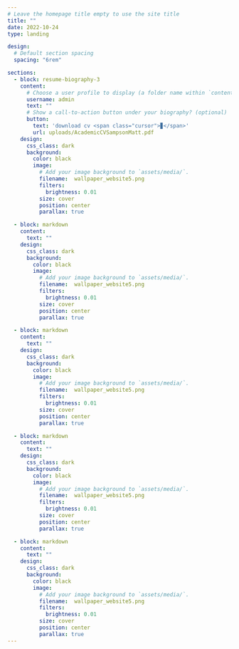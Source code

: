 ```yaml
---
# Leave the homepage title empty to use the site title
title: ""
date: 2022-10-24
type: landing

design:
  # Default section spacing
  spacing: "6rem"

sections:
  - block: resume-biography-3
    content:
      # Choose a user profile to display (a folder name within `content/authors/`)
      username: admin
      text: ""
      # Show a call-to-action button under your biography? (optional)
      button:
        text: 'download cv <span class="cursor">▊</span>'
        url: uploads/AcademicCVSampsonMatt.pdf
    design:
      css_class: dark
      background:
        color: black
        image:
          # Add your image background to `assets/media/`.
          filename:  wallpaper_website5.png 
          filters:
            brightness: 0.01
          size: cover
          position: center
          parallax: true

  - block: markdown
    content:
      text: ""
    design:
      css_class: dark
      background:
        color: black
        image:
          # Add your image background to `assets/media/`.
          filename:  wallpaper_website5.png
          filters:
            brightness: 0.01
          size: cover
          position: center
          parallax: true

  - block: markdown
    content:
      text: ""
    design:
      css_class: dark
      background:
        color: black
        image:
          # Add your image background to `assets/media/`.
          filename:  wallpaper_website5.png 
          filters:
            brightness: 0.01
          size: cover
          position: center
          parallax: true

  - block: markdown
    content:
      text: ""
    design:
      css_class: dark
      background:
        color: black
        image:
          # Add your image background to `assets/media/`.
          filename:  wallpaper_website5.png 
          filters:
            brightness: 0.01
          size: cover
          position: center
          parallax: true

  - block: markdown
    content:
      text: ""
    design:
      css_class: dark
      background:
        color: black
        image:
          # Add your image background to `assets/media/`.
          filename:  wallpaper_website5.png 
          filters:
            brightness: 0.01
          size: cover
          position: center
          parallax: true
---
```

